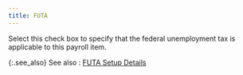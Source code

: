 ```yaml
---
title: FUTA
---
```



Select this check box to specify that the federal unemployment tax is applicable to this payroll item.


{:.see_also}
See also
: [FUTA Setup Details]({{site.prl_baseurl}}/setup/futa-setup/futa_setup.html)
